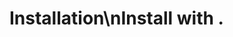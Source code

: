 <!-- Source: /Users/mzahirudeen/playwright-framework/docs/docusaurus/docs/docusaurus/docs/installation.md -->

# Installation\nInstall with .
